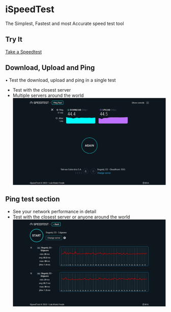# iSpeedTest
The Simplest, Fastest and most Accurate speed test tool

## Try It
[Take a Speedtest](https://ispeedtest.xyz/)

## Download, Upload and Ping
• Test the download, upload and ping in a single test
- Test with the closest server
- Multiple servers around the world
![Screenshot](https://raw.githubusercontent.com/mariofreyle/speedtest/master/screenshots/main-1.jpg)

## Ping test section
- See your network performance in detail
- Test with the closest server or anyone around the world
![Screenshot](https://raw.githubusercontent.com/mariofreyle/speedtest/master/screenshots/ping-1.jpg)
